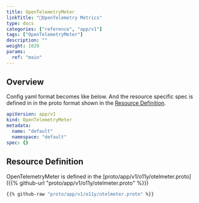 ```yaml
---
title: OpenTelemetryMeter
linkTitle: "🔭OpenTelemetry Metrics"
type: docs
categories: ["reference", "app/v1"]
tags: ["OpenTelemetryMeter"]
description: ""
weight: 1020
params:
  ref: "main"
---
```


## Overview

Config yaml format becomes like below.
And the resource specific spec is defined in in the proto format shown in the [Resource Definition](#resource-definition).

```yaml
apiVersion: app/v1
kind: OpenTelemetryMeter
metadata:
  name: "default"
  namespace: "default"
spec: {}
```

## Resource Definition

OpenTelemetryMeter is defined in the [proto/app/v1/o11y/otelmeter.proto]({{% github-url "proto/app/v1/o11y/otelmeter.proto" %}})

```proto {linenos=inline}
{{% github-raw "proto/app/v1/o11y/otelmeter.proto" %}}
```

